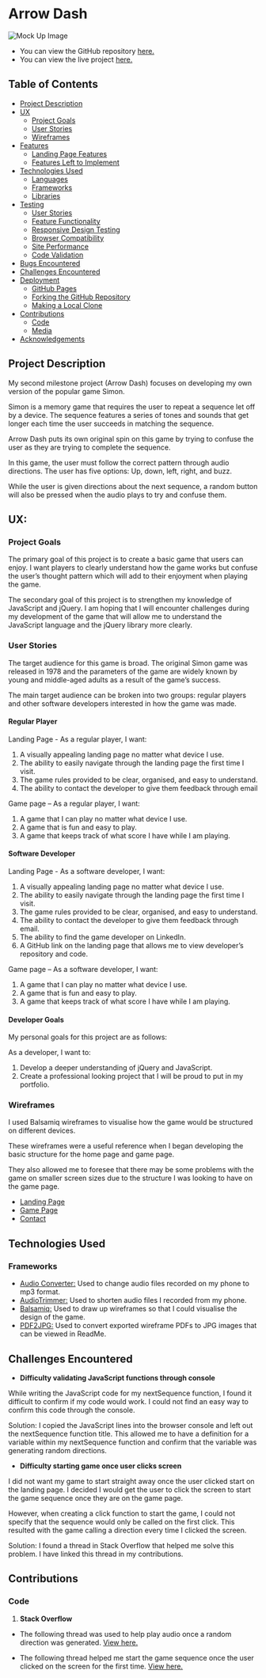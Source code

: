 # Arrow Dash
![Mock Up Image]()
* You can view the GitHub repository [here.](https://github.com/Callymags/MS2-Arrow-Dash)
* You can view the live project [here.](https://callymags.github.io/)

## Table of Contents
* [Project Description](#project-description)
* [UX](#ux)
  * [Project Goals](#project-goals)
  * [User Stories](#user-stories)
  * [Wireframes](#wireframes)
* [Features](#features)
  * [Landing Page Features](#landing-page-features)
  * [Features Left to Implement](#features-left-to-implement)
* [Technologies Used](#technologies-used)
  * [Languages](#languages)
  * [Frameworks](#frameworks)
  * [Libraries](#libraries)
* [Testing](#testing)
  * [User Stories](#user-stories)
  * [Feature Functionality](#feature-functionality)
  * [Responsive Design Testing](#responsive-design-testing)
  * [Browser Compatibility](#browser-compatibility)
  * [Site Performance](#site-performance)
  * [Code Validation](#code-validation)
* [Bugs Encountered](#bugs-encountered)
* [Challenges Encountered](#challenges-encountered)
* [Deployment](#deployment)
  * [GitHub Pages](#github-pages)
  * [Forking the GitHub Repository](#forking-the-github-repository)
  * [Making a Local Clone](#making-a-local-clone)
* [Contributions](#contributions)
  * [Code](#code)
  * [Media](#media)
* [Acknowledgements](#acknowledgements)

## Project Description
My second milestone project (Arrow Dash) focuses on developing my own version of the popular game Simon.

Simon is a memory game that requires the user to repeat a sequence let off by a device. The sequence features a series of 
tones and sounds that get longer each time the user succeeds in matching the sequence. 

Arrow Dash puts its own original spin on this game by trying to confuse the user as they are trying to complete the sequence. 

In this game, the user must follow the correct pattern through audio directions. The user has five options: Up, down, 
left, right, and buzz. 

While the user is given directions about the next sequence, a random button will also be pressed when the audio plays 
to try and confuse them. 

## UX: 
### Project Goals
The primary goal of this project is to create a basic game that users can enjoy. I want players to clearly 
understand how the game works but confuse the user’s thought pattern which will add to their enjoyment when playing the game. 

The secondary goal of this project is to strengthen my knowledge of JavaScript and jQuery. I am hoping that I
will encounter challenges during my development of the game that will allow me to understand the JavaScript language 
and the jQuery library more clearly. 

### User Stories 
The target audience for this game is broad. The original Simon game was released in 1978 and the parameters 
of the game are widely known by young and middle-aged adults as a result of the game’s success. 

The main target audience can be broken into two groups: regular players and other software developers 
interested in how the game was made. 

#### Regular Player
Landing Page - As a regular player, I want: 
1. A visually appealing landing page no matter what device I use. 
2. The ability to easily navigate through the landing page the first time I visit.
3. The game rules provided to be clear, organised, and easy to understand.
4. The ability to contact the developer to give them feedback through email

Game page – As a regular player, I want: 
1. A game that I can play no matter what device I use.
2. A game that is fun and easy to play.
3. A game that keeps track of what score I have while I am playing.

#### Software Developer
Landing Page - As a software developer, I want: 
1. A visually appealing landing page no matter what device I use. 
2. The ability to easily navigate through the landing page the first time I visit.
3. The game rules provided to be clear, organised, and easy to understand.
4. The ability to contact the developer to give them feedback through email. 
5. The ability to find the game developer on LinkedIn. 
6. A GitHub link on the landing page that allows me to view developer’s repository and code. 

Game page – As a software developer, I want: 
1. A game that I can play no matter what device I use.
2. A game that is fun and easy to play.
3. A game that keeps track of what score I have while I am playing.


#### Developer Goals 
My personal goals for this project are as follows: 

As a developer, I want to: 
1. Develop a deeper understanding of jQuery and JavaScript.
2. Create a professional looking project that I will be proud to put in my portfolio.

### Wireframes 
I used Balsamiq wireframes to visualise how the game would be structured on different devices. 

These wireframes were a useful reference when I began developing the basic structure for the home page and game page. 

They also allowed me to foresee that there may be some problems with the game on smaller screen sizes due to the structure 
I was looking to have on the game page.  


* [Landing Page](wireframes/ms2-landing-page.jpg)
* [Game Page](wireframes/ms2-game-page.jpg)
* [Contact](wireframes/ms2-contact-us-modal.jpg)



## Technologies Used
### Frameworks 
* [Audio Converter:](https://online-audio-converter.com/) Used to change audio files recorded on my phone to mp3 format.
* [AudioTrimmer:](https://audiotrimmer.com/) Used to shorten audio files I recorded from my phone.
* [Balsamiq:](https://balsamiq.com/) Used to draw up wireframes so that I could visualise the design of the game.
* [PDF2JPG:](https://pdf2jpg.net/) Used to convert exported wireframe PDFs to JPG images that can be viewed in ReadMe. 



## Challenges Encountered 
* **Difficulty validating JavaScript functions through console**

While writing the JavaScript code for my nextSequence function, I found it difficult to confirm if my code would work. 
I could not find an easy way to confirm this code through the console. 

Solution: I copied the JavaScript lines into the browser console and left out the nextSequence function title. 
This allowed me to have a definition for a variable within my nextSequence function and confirm that the variable was 
generating random directions.  

* **Difficulty starting game once user clicks screen**

I did not want my game to start straight away once the user clicked start on the landing page. I decided I would get the user to click the screen to start the game sequence once they are on the game page. 

However, when creating a click function to start the game, I could not specify that the sequence would only be called on the first click. This resulted with the game calling a direction every time I clicked the screen. 


Solution: I found a thread in Stack Overflow that helped me solve this problem. I have linked this thread in my contributions. 


## Contributions 
### Code 
1. **Stack Overflow**

* The following thread was used to help play audio once a random direction 
was generated. [View here.]( https://stackoverflow.com/questions/9419263/how-to-play-audio)

* The following thread helped me start the game sequence once the user clicked on the screen 
for the first time. [View here.]( https://stackoverflow.com/questions/9336700/target-only-the-first-click-in-jquery) 



